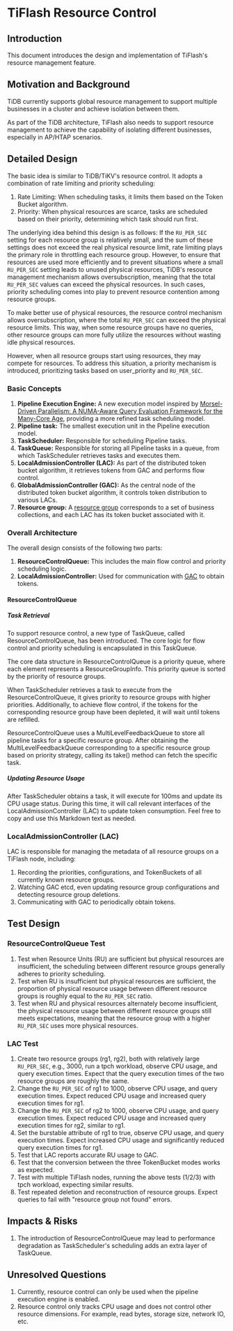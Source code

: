 # TiFlash Resource Control
## Introduction
This document introduces the design and implementation of TiFlash's resource management feature.

## Motivation and Background
TiDB currently supports global resource management to support multiple businesses in a cluster and achieve isolation between them.

As part of the TiDB architecture, TiFlash also needs to support resource management to achieve the capability of isolating different businesses, especially in AP/HTAP scenarios.

## Detailed Design
The basic idea is similar to TiDB/TiKV's resource control. It adopts a combination of rate limiting and priority scheduling:
1. Rate Limiting: When scheduling tasks, it limits them based on the Token Bucket algorithm.
2. Priority: When physical resources are scarce, tasks are scheduled based on their priority, determining which task should run first.

The underlying idea behind this design is as follows: If the `RU_PER_SEC` setting for each resource group is relatively small, and the sum of these settings does not exceed the real physical resource limit, rate limiting plays the primary role in throttling each resource group. However, to ensure that resources are used more efficiently and to prevent situations where a small `RU_PER_SEC` setting leads to unused physical resources, TiDB's resource management mechanism allows oversubscription, meaning that the total `RU_PER_SEC` values can exceed the physical resources. In such cases, priority scheduling comes into play to prevent resource contention among resource groups.

To make better use of physical resources, the resource control mechanism allows oversubscription, where the total `RU_PER_SEC` can exceed the physical resource limits. This way, when some resource groups have no queries, other resource groups can more fully utilize the resources without wasting idle physical resources.

However, when all resource groups start using resources, they may compete for resources. To address this situation, a priority mechanism is introduced, prioritizing tasks based on user_priority and `RU_PER_SEC`.

### Basic Concepts
1. **Pipeline Execution Engine:** A new execution model inspired by [Morsel-Driven Parallelism: A NUMA-Aware Query Evaluation Framework for the Many-Core Age](https://dl.acm.org/doi/10.1145/2588555.2610507), providing a more refined task scheduling model.
2. **Pipeline task:** The smallest execution unit in the Pipeline execution model.
3. **TaskScheduler:** Responsible for scheduling Pipeline tasks.
4. **TaskQueue:** Responsible for storing all Pipeline tasks in a queue, from which TaskScheduler retrieves tasks and executes them.
5. **LocalAdmissionController (LAC):** As part of the distributed token bucket algorithm, it retrieves tokens from GAC and performs flow control.
6. **GlobalAdmissionController (GAC):** As the central node of the distributed token bucket algorithm, it controls token distribution to various LACs.
7. **Resource group:** A [resource group](https://github.com/pingcap/tidb/blob/master/docs/design/2022-11-25-global-resource-control.md#detailed-design) corresponds to a set of business collections, and each LAC has its token bucket associated with it.

### Overall Architecture
The overall design consists of the following two parts:

1. **ResourceControlQueue:** This includes the main flow control and priority scheduling logic.
2. **LocalAdmissionController:** Used for communication with [GAC](https://github.com/pingcap/tidb/blob/master/docs/design/2022-11-25-global-resource-control.md#global-quota-control--global-admission-control) to obtain tokens.

#### ResourceControlQueue
##### Task Retrieval
To support resource control, a new type of TaskQueue, called ResourceControlQueue, has been introduced. The core logic for flow control and priority scheduling is encapsulated in this TaskQueue.

The core data structure in ResourceControlQueue is a priority queue, where each element represents a ResourceGroupInfo. This priority queue is sorted by the priority of resource groups.

When TaskScheduler retrieves a task to execute from the ResourceControlQueue, it gives priority to resource groups with higher priorities. Additionally, to achieve flow control, if the tokens for the corresponding resource group have been depleted, it will wait until tokens are refilled.

ResourceControlQueue uses a MultiLevelFeedbackQueue to store all pipeline tasks for a specific resource group. After obtaining the MultiLevelFeedbackQueue corresponding to a specific resource group based on priority strategy, calling its take() method can fetch the specific task.

##### Updating Resource Usage
After TaskScheduler obtains a task, it will execute for 100ms and update its CPU usage status. During this time, it will call relevant interfaces of the LocalAdmissionController (LAC) to update token consumption.
Feel free to copy and use this Markdown text as needed.

### LocalAdmissionController (LAC)
LAC is responsible for managing the metadata of all resource groups on a TiFlash node, including:
1. Recording the priorities, configurations, and TokenBuckets of all currently known resource groups.
2. Watching GAC etcd, even updating resource group configurations and detecting resource group deletions.
3. Communicating with GAC to periodically obtain tokens.

## Test Design
### ResourceControlQueue Test
1. Test when Resource Units (RU) are sufficient but physical resources are insufficient, the scheduling between different resource groups generally adheres to priority scheduling.
2. Test when RU is insufficient but physical resources are sufficient, the proportion of physical resource usage between different resource groups is roughly equal to the `RU_PER_SEC` ratio.
3. Test when RU and physical resources alternately become insufficient, the physical resource usage between different resource groups still meets expectations, meaning that the resource group with a higher `RU_PER_SEC` uses more physical resources.

### LAC Test
1. Create two resource groups (rg1, rg2), both with relatively large `RU_PER_SEC`, e.g., 3000, run a tpch workload, observe CPU usage, and query execution times. Expect that the query execution times of the two resource groups are roughly the same.
2. Change the `RU_PER_SEC` of rg1 to 1000, observe CPU usage, and query execution times. Expect reduced CPU usage and increased query execution times for rg1.
3. Change the `RU_PER_SEC` of rg2 to 1000, observe CPU usage, and query execution times. Expect reduced CPU usage and increased query execution times for rg2, similar to rg1.
4. Set the burstable attribute of rg1 to true, observe CPU usage, and query execution times. Expect increased CPU usage and significantly reduced query execution times for rg1.
5. Test that LAC reports accurate RU usage to GAC.
6. Test that the conversion between the three TokenBucket modes works as expected.
7. Test with multiple TiFlash nodes, running the above tests (1/2/3) with tpch workload, expecting similar results.
8. Test repeated deletion and reconstruction of resource groups. Expect queries to fail with "resource group not found" errors.

## Impacts & Risks
1. The introduction of ResourceControlQueue may lead to performance degradation as TaskScheduler's scheduling adds an extra layer of TaskQueue.

## Unresolved Questions
1. Currently, resource control can only be used when the pipeline execution engine is enabled.
2. Resource control only tracks CPU usage and does not control other resource dimensions. For example, read bytes, storage size, network IO, etc.
